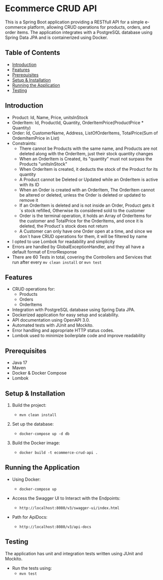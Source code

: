 # Ecommerce CRUD API

This is a Spring Boot application providing a RESTfull API for a simple e-commerce platform, allowing CRUD operations for
products, orders, and order items. The application integrates with a PostgreSQL database using Spring Data JPA and is
containerized using Docker.

## Table of Contents

- [Introduction](#introduction)
- [Features](#features)
- [Prerequisites](#prerequisites)
- [Setup & Installation](#setup--installation)
- [Running the Application](#running-the-application)
- [Testing](#testing)

## Introduction
- Product: Id, Name, Price, unitsInStock
- OrderItem: Id, ProductId, Quantity, OrderItemPrice(ProductPrice * Quantity)
- Order: Id, CustomerName, Address, ListOfOrderItems, TotalPrice(Sum of OrdemItemPrice in List)
- Constraints:
    - There cannot be Products with the same name, and Products are not deleted along with the OrderItem, just their stock quantity
      changes
    - When an OrderItem is Created, its "quantity" must not surpass the Products "unitsInStock"
    - When OrderItem is created, it deducts the stock of the Product for its quantity
    - A Product cannot be Deleted or Updated while an OrderItem is active with its ID
    - When an Order is created with an OrderItem, The OrderItem cannot be altered or deleted, unless the Order is deleted or
      updated to remove it
    - If an OrderItem is deleted and is not inside an Order, Product gets it´s stock refilled, Otherwise its considered sold to the customer
    - Order is the terminal operation, it holds an Array of OrderItems for the customer and TotalPrice for the
      OrderItems, and once it is deleted, the Product´s stock does not return
    - A Customer can only have one Order open at a time, and since we don´t have CRUD operations for them, it will be
      filtered by name
- I opted to use Lombok for readability and simplicity
- Errors are handled by GlobalExceptionHandler, and they all have a default format of ErrorResponse
- There are 60 Tests in total, covering the Controllers and Services that run after every `mv clean install`
  or `mvn test`

## Features

- CRUD operations for:
    - Products
    - Orders
    - OrderItems
- Integration with PostgreSQL database using Spring Data JPA.
- Dockerized application for easy setup and scalability.
- API documentation using OpenAPI 3.0.
- Automated tests with JUnit and Mockito.
- Error handling and appropriate HTTP status codes.
- Lombok used to minimize boilerplate code and improve readability

## Prerequisites

- Java 17
- Maven
- Docker & Docker Compose
- Lombok

## Setup & Installation

1. Build the project:
    - `mvn clean install`

2. Set up the database:
    - `docker-compose up -d db`

3. Build the Docker image:
    - `docker build -t ecommerce-crud-api .`

## Running the Application

- Using Docker:
    - `docker-compose up`

- Access the Swagger UI to Interact with the Endpoints:
    - `http://localhost:8080/v3/swagger-ui/index.html`

- Path for ApiDocs:
    - `http://localhost:8080/v3/api-docs`

## Testing

The application has unit and integration tests written using JUnit and Mockito.

- Run the tests using:
    - `mvn test`
